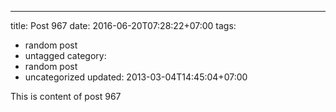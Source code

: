 ---
title: Post 967
date: 2016-06-20T07:28:22+07:00
tags:
  - random post
  - untagged
category:
  - random post
  - uncategorized
updated: 2013-03-04T14:45:04+07:00

This is content of post 967